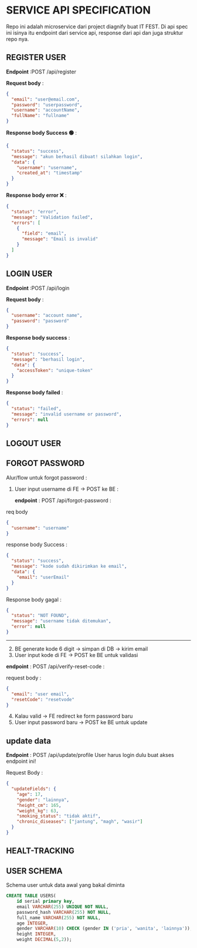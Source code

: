 # SERVICE API SPECIFICATION

Repo ini adalah microservice dari project diagnify buat IT FEST. Di api spec ini isinya itu
endpoint dari service api, response dari api dan juga struktur repo nya.

## REGISTER USER

**Endpoint** :POST /api/register

**Request body** :

```json
{
  "email": "user@email.com",
  "password": "userpassword",
  "username": "accountName",
  "fullName": "fullname"
}
```

**Response body Success 🟢** :

```json
{
  "status": "success",
  "message": "akun berhasil dibuat! silahkan login",
  "data": {
    "username": "username",
    "created_at": "timestamp"
  }
}
```

**Response body error ❌** :

```json
{
  "status": "error",
  "message": "Validation failed",
  "errors": [
    {
      "field": "email",
      "message": "Email is invalid"
    }
  ]
}
```

## LOGIN USER

**Endpoint** :POST /api/login

**Request body** :

```json
{
  "username": "account name",
  "password": "password"
}
```

**Response body success** :

```json
{
  "status": "success",
  "message": "berhasil login",
  "data": {
    "accessToken": "unique-token"
  }
}
```

**Response body failed** :

```json
{
  "status": "failed",
  "message": "invalid username or password",
  "errors": null
}
```

## LOGOUT USER

## FORGOT PASSWORD

Alur/flow untuk forgot password :

1. User input username di FE → POST ke BE :

   **endpoint** : POST /api/forgot-password :

req body

```json
{
  "username": "username"
}
```

response body Success :

```json
{
  "status": "success",
  "message": "kode sudah dikirimkan ke email",
  "data": {
    "email": "userEmail"
  }
}
```

Response body gagal :

```json
{
  "status": "NOT FOUND",
  "message": "username tidak ditemukan",
  "error": null
}
```

---

2. BE generate kode 6 digit → simpan di DB → kirim email
3. User input kode di FE → POST ke BE untuk validasi

**endpoint** : POST /api/verify-reset-code :

request body :

```json
{
  "email": "user email",
  "resetCode": "resetvode"
}
```

4. Kalau valid → FE redirect ke form password baru
5. User input password baru → POST ke BE untuk update

## update data

**Endpoint** : POST /api/update/profile
User harus login dulu buat akses endpoint ini!

Request Body :

```json
{
  "updateFields": {
    "age": 17,
    "gender": "lainnya",
    "height_cm": 165,
    "weight_kg": 63,
    "smoking_status": "tidak aktif",
    "chronic_diseases": ["jantung", "magh", "wasir"]
  }
}
```

## HEALT-TRACKING

## USER SCHEMA

Schema user untuk data awal yang bakal diminta

```sql
CREATE TABLE USERS(
    id serial primary key,
    email VARCHAR(255) UNIQUE NOT NULL,
    password_hash VARCHAR(255) NOT NULL,
    full_name VARCHAR(255) NOT NULL,
    age INTEGER,
    gender VARCHAR(10) CHECK (gender IN ('pria', 'wanita', 'lainnya')),
    height INTEGER,
    weight DECIMAL(5,2));
```

